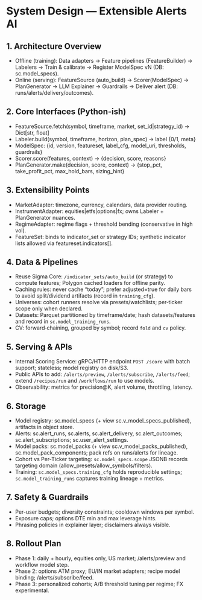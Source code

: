 # System Design — Extensible Alerts AI

## 1. Architecture Overview
- Offline (training): Data adapters → Feature pipelines (FeatureBuilder) → Labelers → Train & calibrate → Register ModelSpec vN (DB: sc.model_specs).
- Online (serving): FeatureSource (auto_build) → Scorer(ModelSpec) → PlanGenerator → LLM Explainer → Guardrails → Deliver alert (DB: runs/alerts/delivery/outcomes).

## 2. Core Interfaces (Python-ish)
- FeatureSource.fetch(symbol, timeframe, market, set_id|strategy_id) → Dict[str, float]
- Labeler.build(symbol, timeframe, horizon, plan_spec) → label {0/1, meta}
- ModelSpec: {id, version, featureset, label_cfg, model_uri, thresholds, guardrails}
- Scorer.score(features, context) → {decision, score, reasons}
- PlanGenerator.make(decision, score, context) → {stop_pct, take_profit_pct, max_hold_bars, sizing_hint}

## 3. Extensibility Points
- MarketAdapter: timezone, currency, calendars, data provider routing.
- InstrumentAdapter: equities|etfs|options|fx; owns Labeler + PlanGenerator nuances.
- RegimeAdapter: regime flags + threshold bending (conservative in high vol).
- FeatureSet: binds to indicator_set or strategy IDs; synthetic indicator lists allowed via featureset.indicators[].

## 4. Data & Pipelines
- Reuse Sigma Core: `/indicator_sets/auto_build` (or strategy) to compute features; Polygon cached loaders for offline parity.
- Caching rules: never cache “today”; prefer adjusted=true for daily bars to avoid split/dividend artifacts (record in `training_cfg`).
- Universes: cohort runners resolve via presets/watchlists; per‑ticker scope only when declared.
- Datasets: Parquet partitioned by timeframe/date; hash datasets/features and record in `sc.model_training_runs`.
- CV: forward‑chaining, grouped by symbol; record `fold` and `cv` policy.

## 5. Serving & APIs
- Internal Scoring Service: gRPC/HTTP endpoint `POST /score` with batch support; stateless; model registry on disk/S3.
- Public APIs to add: `/alerts/preview`, `/alerts/subscribe`, `/alerts/feed`; extend `/recipes/run` and `/workflows/run` to use models.
- Observability: metrics for precision@K, alert volume, throttling, latency.

## 6. Storage
- Model registry: sc.model_specs (+ view sc.v_model_specs_published), artifacts in object store.
- Alerts: sc.alert_runs, sc.alerts, sc.alert_delivery, sc.alert_outcomes; sc.alert_subscriptions; sc.user_alert_settings.
- Model packs: sc.model_packs (+ view sc.v_model_packs_published), sc.model_pack_components; pack refs on runs/alerts for lineage.
- Cohort vs Per‑Ticker targeting: `sc.model_specs.scope` JSONB records targeting domain (allow_presets/allow_symbols/filters).
 - Training: `sc.model_specs.training_cfg` holds reproducible settings; `sc.model_training_runs` captures training lineage + metrics.

## 7. Safety & Guardrails
- Per-user budgets; diversity constraints; cooldown windows per symbol.
- Exposure caps; options DTE min and max leverage hints.
- Phrasing policies in explainer layer; disclaimers always visible.

## 8. Rollout Plan
- Phase 1: daily + hourly, equities only, US market; /alerts/preview and workflow model step.
- Phase 2: options ATM proxy; EU/IN market adapters; recipe model binding; /alerts/subscribe/feed.
- Phase 3: personalized cohorts; A/B threshold tuning per regime; FX experimental.
